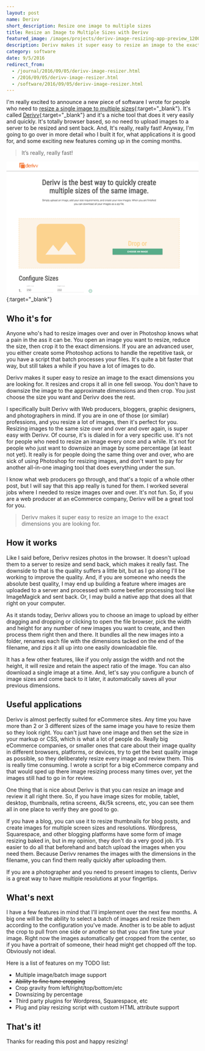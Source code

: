 ```yaml
---
layout: post
name: Derivv
short_description: Resize one image to multiple sizes
title: Resize an Image to Multiple Sizes with Derivv
featured_image: /images/projects/derivv-image-resizing-app-preview_1200_x_832.png
description: Derivv makes it super easy to resize an image to the exact dimensions you are looking for. It resizes and crops it all in one fell swoop.
category: software
date: 9/5/2016
redirect_from:
  - /journal/2016/09/05/derivv-image-resizer.html
  - /2016/09/05/derivv-image-resizer.html
  - /software/2016/09/05/derivv-image-resizer.html
---
```


I'm really excited to announce a new piece of software I wrote for people who need to [resize a single image to multiple sizes](https://di5s3fmhtycis.cloudfront.net/){:target="_blank"}. It's called [Derivv](https://di5s3fmhtycis.cloudfront.net/){:target="_blank"} and it's a niche tool that does it very easily and quickly. It's totally browser based, so no need to upload images to a server to be resized and sent back. And, It's really, really fast! Anyway, I'm going to go over in more detail who I built it for, what applications it is good for, and some exciting new features coming up in the coming months.

>It’s really, really fast!

[![Derivv image resizing app preview](/images/projects/derivv-image-resizing-app-preview_1200_x_832.png "Derivv image resizing app preview")](https://di5s3fmhtycis.cloudfront.net/){:target="_blank"}

## Who it's for

Anyone who's had to resize images over and over in Photoshop knows what a pain in the ass it can be. You open an image you want to resize, reduce the size, then crop it to the exact dimensions. If you are an advanced user, you either create some Photoshop actions to handle the repetitive task, or you have a script that batch processes your files. It's quite a bit faster that way, but still takes a while if you have a lot of images to do.

Derivv makes it super easy to resize an image to the exact dimensions you are looking for. It resizes and crops it all in one fell swoop. You don't have to downsize the image to the approximate dimensions and then crop. You just choose the size you want and Derivv does the rest.

I specifically built Derivv with Web producers, bloggers, graphic designers, and photographers in mind. If you are in one of those (or similar) professions, and you resize a lot of images, then it's perfect for you. Resizing images to the same size over and over and over again, is super easy with Derivv. Of course, it's is dialed in for a very specific use. It's not for people who need to resize an image every once and a while. It's not for people who just want to downsize an image by some percentage (at least not yet). It really is for people doing the same thing over and over, who are sick of using Photoshop for resizing images, and don't want to pay for another all-in-one imaging tool that does everything under the sun.

I know what web producers go through, and that's a topic of a whole other post, but I will say that this app really is tuned for them. I worked several jobs where I needed to resize images over and over. It's not fun. So, if you are a web producer at an eCommerce company, Derivv will be a great tool for you.

> Derivv makes it super easy to resize an image to the exact dimensions you are looking for.

## How it works

Like I said before, Derivv resizes photos in the browser. It doesn't upload them to a server to resize and send back, which makes it really fast. The downside to that is the quality suffers a little bit, but as I go along I'll be working to improve the quality. And, if you are someone who needs the absolute best quality, I may end up building a feature where images are uploaded to a server and processed with some beefier processing tool like ImageMagick and sent back. Or, I may build a native app that does all that right on your computer.

As it stands today, Derivv allows you to choose an image to upload by either dragging and dropping or clicking to open the file browser, pick the width and height for any number of new images you want to create, and then process them right then and there. It bundles all the new images into a folder, renames each file with the dimensions tacked on the end of the filename, and zips it all up into one easily downloadable file.

It has a few other features, like if you only assign the width and not the height, it will resize and retain the aspect ratio of the image. You can also download a single image at a time. And, let's say you configure a bunch of image sizes and come back to it later, it automatically saves all your previous dimensions.

## Useful applications

Derivv is almost perfectly suited for eCommerce sites. Any time you have more than 2 or 3 different sizes of the same image you have to resize them so they look right. You can't just have one image and then set the size in your markup or CSS, which is what a lot of people do. Really big eCommerce companies, or smaller ones that care about their image quality in different browsers, platforms, or devices, try to get the best quality image as possible, so they deliberately resize every image and review them. This is really time consuming. I wrote a script for a big eCommerce company and that would sped up there image resizing process many times over, yet the images still had to go in for review.

One thing that is nice about Derivv is that you can resize an image and review it all right there. So, if you have image sizes for mobile, tablet, desktop, thumbnails, retina screens, 4k/5k screens, etc, you can see them all in one place to verify they are good to go.

If you have a blog, you can use it to resize thumbnails for blog posts, and create images for multiple screen sizes and resolutions. Wordpress, Squarespace, and other blogging platforms have some form of image resizing baked in, but in my opinion, they don't do a very good job. It's easier to do all that beforehand and batch upload the images when you need them. Because Derivv renames the images with the dimensions in the filename, you can find them really quickly after uploading them.

If you are a photographer and you need to present images to clients, Derivv is a great way to have multiple resolutions at your fingertips.

## What's next

I have a few features in mind that I'll implement over the next few months. A big one will be the ability to select a batch of images and resize them according to the configuration you've made. Another is to be able to adjust the crop to pull from one side or another so that you can fine tune your image. Right now the images automatically get cropped from the center, so if you have a portrait of someone, their head might get chopped off the top. Obviously not ideal.

Here is a list of features on my TODO list:

- Multiple image/batch image support
- ~~Ability to fine tune cropping~~
- Crop gravity from left/right/top/bottom/etc
- Downsizing by percentage
- Third party plugins for Wordpress, Squarespace, etc
- Plug and play resizing script with custom HTML attribute support

## That's it!

Thanks for reading this post and happy resizing!
